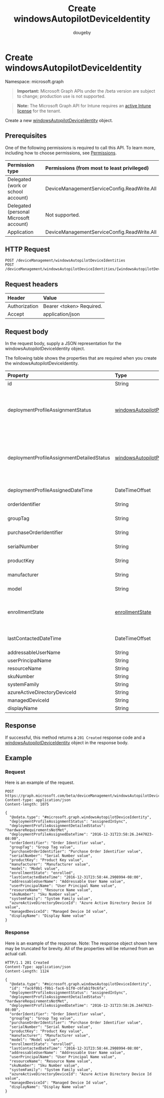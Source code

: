 ﻿---
title: "Create windowsAutopilotDeviceIdentity"
description: "Create a new windowsAutopilotDeviceIdentity object."
author: "dougeby"
localization_priority: Normal
ms.prod: "intune"
doc_type: apiPageType
---

# Create windowsAutopilotDeviceIdentity

Namespace: microsoft.graph

> **Important:** Microsoft Graph APIs under the /beta version are subject to change; production use is not supported.

> **Note:** The Microsoft Graph API for Intune requires an [active Intune license](https://go.microsoft.com/fwlink/?linkid=839381) for the tenant.

Create a new [windowsAutopilotDeviceIdentity](../resources/intune-enrollment-windowsautopilotdeviceidentity.md) object.

## Prerequisites

One of the following permissions is required to call this API. To learn more, including how to choose permissions, see [Permissions](/graph/permissions-reference).

| Permission type                        | Permissions (from most to least privileged) |
| :------------------------------------- | :------------------------------------------ |
| Delegated (work or school account)     | DeviceManagementServiceConfig.ReadWrite.All |
| Delegated (personal Microsoft account) | Not supported.                              |
| Application                            | DeviceManagementServiceConfig.ReadWrite.All |

## HTTP Request

<!-- {
  "blockType": "ignored"
}
-->

```http
POST /deviceManagement/windowsAutopilotDeviceIdentities
POST /deviceManagement/windowsAutopilotDeviceIdentities/{windowsAutopilotDeviceIdentityId}/deploymentProfile/assignedDevices
```

## Request headers

| Header        | Value                          |
| :------------ | :----------------------------- |
| Authorization | Bearer &lt;token&gt; Required. |
| Accept        | application/json               |

## Request body

In the request body, supply a JSON representation for the windowsAutopilotDeviceIdentity object.

The following table shows the properties that are required when you create the windowsAutopilotDeviceIdentity.

| Property                                  | Type                                                                                                                                 | Description                                                                                                                                                                                                                    |
| :---------------------------------------- | :----------------------------------------------------------------------------------------------------------------------------------- | :----------------------------------------------------------------------------------------------------------------------------------------------------------------------------------------------------------------------------- |
| id                                        | String                                                                                                                               | The GUID for the object                                                                                                                                                                                                        |
| deploymentProfileAssignmentStatus         | [windowsAutopilotProfileAssignmentStatus](../resources/intune-enrollment-windowsautopilotprofileassignmentstatus.md)                 | Profile assignment status of the Windows autopilot device. Possible values are: `unknown`, `assignedInSync`, `assignedOutOfSync`, `assignedUnkownSyncState`, `notAssigned`, `pending`, `failed`.                               |
| deploymentProfileAssignmentDetailedStatus | [windowsAutopilotProfileAssignmentDetailedStatus](../resources/intune-enrollment-windowsautopilotprofileassignmentdetailedstatus.md) | Profile assignment detailed status of the Windows autopilot device. Possible values are: `none`, `hardwareRequirementsNotMet`, `surfaceHubProfileNotSupported`, `holoLensProfileNotSupported`, `windowsPcProfileNotSupported`. |
| deploymentProfileAssignedDateTime         | DateTimeOffset                                                                                                                       | Profile set time of the Windows autopilot device.                                                                                                                                                                              |
| orderIdentifier                           | String                                                                                                                               | Order Identifier of the Windows autopilot device - Deprecated                                                                                                                                                                  |
| groupTag                                  | String                                                                                                                               | Group Tag of the Windows autopilot device.                                                                                                                                                                                     |
| purchaseOrderIdentifier                   | String                                                                                                                               | Purchase Order Identifier of the Windows autopilot device.                                                                                                                                                                     |
| serialNumber                              | String                                                                                                                               | Serial number of the Windows autopilot device.                                                                                                                                                                                 |
| productKey                                | String                                                                                                                               | Product Key of the Windows autopilot device.                                                                                                                                                                                   |
| manufacturer                              | String                                                                                                                               | Oem manufacturer of the Windows autopilot device.                                                                                                                                                                              |
| model                                     | String                                                                                                                               | Model name of the Windows autopilot device.                                                                                                                                                                                    |
| enrollmentState                           | [enrollmentState](../resources/intune-shared-enrollmentstate.md)                                                                     | Intune enrollment state of the Windows autopilot device. Possible values are: `unknown`, `enrolled`, `pendingReset`, `failed`, `notContacted`, `blocked`.                                                                      |
| lastContactedDateTime                     | DateTimeOffset                                                                                                                       | Intune Last Contacted Date Time of the Windows autopilot device.                                                                                                                                                               |
| addressableUserName                       | String                                                                                                                               | Addressable user name.                                                                                                                                                                                                         |
| userPrincipalName                         | String                                                                                                                               | User Principal Name.                                                                                                                                                                                                           |
| resourceName                              | String                                                                                                                               | Resource Name.                                                                                                                                                                                                                 |
| skuNumber                                 | String                                                                                                                               | SKU Number                                                                                                                                                                                                                     |
| systemFamily                              | String                                                                                                                               | System Family                                                                                                                                                                                                                  |
| azureActiveDirectoryDeviceId              | String                                                                                                                               | AAD Device ID                                                                                                                                                                                                                  |
| managedDeviceId                           | String                                                                                                                               | Managed Device ID                                                                                                                                                                                                              |
| displayName                               | String                                                                                                                               | Display Name                                                                                                                                                                                                                   |

## Response

If successful, this method returns a `201 Created` response code and a [windowsAutopilotDeviceIdentity](../resources/intune-enrollment-windowsautopilotdeviceidentity.md) object in the response body.

## Example

### Request

Here is an example of the request.

```http
POST https://graph.microsoft.com/beta/deviceManagement/windowsAutopilotDeviceIdentities
Content-type: application/json
Content-length: 1075

{
  "@odata.type": "#microsoft.graph.windowsAutopilotDeviceIdentity",
  "deploymentProfileAssignmentStatus": "assignedInSync",
  "deploymentProfileAssignmentDetailedStatus": "hardwareRequirementsNotMet",
  "deploymentProfileAssignedDateTime": "2016-12-31T23:58:26.2447023-08:00",
  "orderIdentifier": "Order Identifier value",
  "groupTag": "Group Tag value",
  "purchaseOrderIdentifier": "Purchase Order Identifier value",
  "serialNumber": "Serial Number value",
  "productKey": "Product Key value",
  "manufacturer": "Manufacturer value",
  "model": "Model value",
  "enrollmentState": "enrolled",
  "lastContactedDateTime": "2016-12-31T23:58:44.2908994-08:00",
  "addressableUserName": "Addressable User Name value",
  "userPrincipalName": "User Principal Name value",
  "resourceName": "Resource Name value",
  "skuNumber": "Sku Number value",
  "systemFamily": "System Family value",
  "azureActiveDirectoryDeviceId": "Azure Active Directory Device Id value",
  "managedDeviceId": "Managed Device Id value",
  "displayName": "Display Name value"
}
```

### Response

Here is an example of the response. Note: The response object shown here may be truncated for brevity. All of the properties will be returned from an actual call.

```http
HTTP/1.1 201 Created
Content-Type: application/json
Content-Length: 1124

{
  "@odata.type": "#microsoft.graph.windowsAutopilotDeviceIdentity",
  "id": "fac6f0b1-f0b1-fac6-b1f0-c6fab1f0c6fa",
  "deploymentProfileAssignmentStatus": "assignedInSync",
  "deploymentProfileAssignmentDetailedStatus": "hardwareRequirementsNotMet",
  "deploymentProfileAssignedDateTime": "2016-12-31T23:58:26.2447023-08:00",
  "orderIdentifier": "Order Identifier value",
  "groupTag": "Group Tag value",
  "purchaseOrderIdentifier": "Purchase Order Identifier value",
  "serialNumber": "Serial Number value",
  "productKey": "Product Key value",
  "manufacturer": "Manufacturer value",
  "model": "Model value",
  "enrollmentState": "enrolled",
  "lastContactedDateTime": "2016-12-31T23:58:44.2908994-08:00",
  "addressableUserName": "Addressable User Name value",
  "userPrincipalName": "User Principal Name value",
  "resourceName": "Resource Name value",
  "skuNumber": "Sku Number value",
  "systemFamily": "System Family value",
  "azureActiveDirectoryDeviceId": "Azure Active Directory Device Id value",
  "managedDeviceId": "Managed Device Id value",
  "displayName": "Display Name value"
}
```
